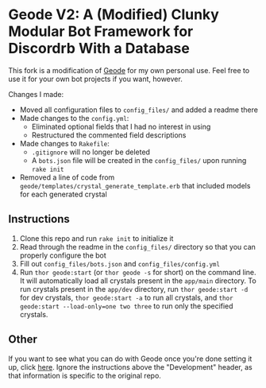 # Geode V2: A (Modified) Clunky Modular Bot Framework for Discordrb With a Database

This fork is a modification of [Geode](https://github.com/hecksalmonids/geode) for my own personal use. Feel free to use it for your own bot projects if you want, however. 

Changes I made:
* Moved all configuration files to `config_files/` and added a readme there
* Made changes to the `config.yml`:
  * Eliminated optional fields that I had no interest in using
  * Restructured the commented field descriptions
* Made changes to `Rakefile`:
  * `.gitignore` will no longer be deleted
  * A `bots.json` file will be created in the `config_files/` upon running `rake init`
* Removed a line of code from `geode/templates/crystal_generate_template.erb` that included models for each generated crystal

## Instructions
1. Clone this repo and run `rake init` to initialize it
2. Read through the readme in the `config_files/` directory so that you can properly configure the bot
3. Fill out `config_files/bots.json` and `config_files/config.yml`
4. Run `thor geode:start` (or `thor geode -s` for short) on the command line. It will automatically load all crystals present in the `app/main` directory. To run crystals present in the `app/dev` directory, run `thor geode:start -d` for dev crystals, `thor geode:start -a` to run all crystals, and `thor geode:start --load-only=one two three` to run only the specified crystals.

## Other
If you want to see what you can do with Geode once you're done setting it up, click [here](https://github.com/hecksalmonids/geode#user-content-development). Ignore the instructions above the "Development" header, as that information is specific to the original repo.